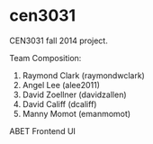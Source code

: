 cen3031
=======

CEN3031 fall 2014 project.

Team Composition:

1. Raymond Clark (raymondwclark)
2. Angel Lee (alee2011)
3. David Zoellner (davidzallen)
4. David Califf (dcaliff)
5. Manny Momot (emanmomot)

ABET Frontend UI
